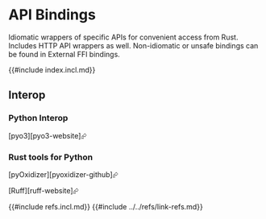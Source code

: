 # API Bindings

Idiomatic wrappers of specific APIs for convenient access from Rust. Includes HTTP API wrappers as well. Non-idiomatic or unsafe bindings can be found in External FFI bindings.

{{#include index.incl.md}}

## Interop

### Python Interop

[pyo3][pyo3-website]⮳

### Rust tools for Python

[pyOxidizer][pyoxidizer-github]⮳

[Ruff][ruff-website]⮳

{{#include refs.incl.md}}
{{#include ../../refs/link-refs.md}}
